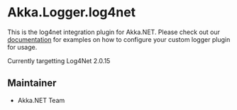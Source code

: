 # Akka.Logger.log4net

This is the log4net integration plugin for Akka.NET. Please check out our [documentation](http://getakka.net/articles/utilities/logging.html) for examples on how to configure your custom logger plugin for usage.

Currently targetting Log4Net 2.0.15

## Maintainer
- Akka.NET Team

